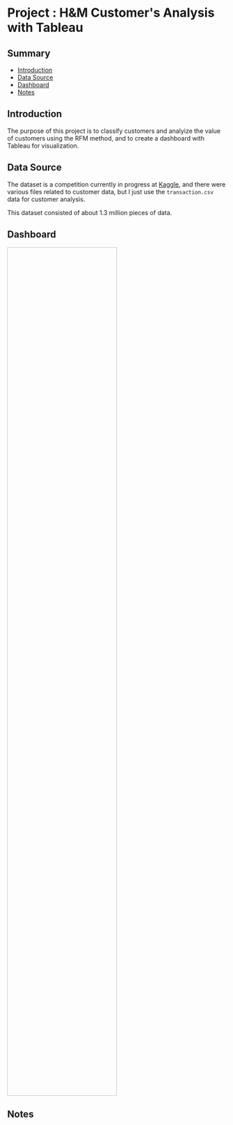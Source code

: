 # Project : H&M Customer's Analysis with Tableau

## Summary
* [Introduction](#introduction)
* [Data Source](#data-source)
* [Dashboard](#dashboard)
* [Notes](#notes)

## Introduction

The purpose of this project is to classify customers and analyize the value of customers using the RFM method, and to create a dashboard with Tableau for visualization.

## Data Source

The dataset is a competition currently in progress at [Kaggle](https://www.kaggle.com/competitions/h-and-m-personalized-fashion-recommendations/data), and there were various files related to customer data, but I just use the `transaction.csv` data for customer analysis.

This dataset consisted of about 1.3 million pieces of data.

## Dashboard

<img scr="https://github.com/mittwoch09/Data-Analysis-with-Tableau/blob/main/Images/dashboard_with_tableau.jpg" width=50% height=50%>

## Notes
